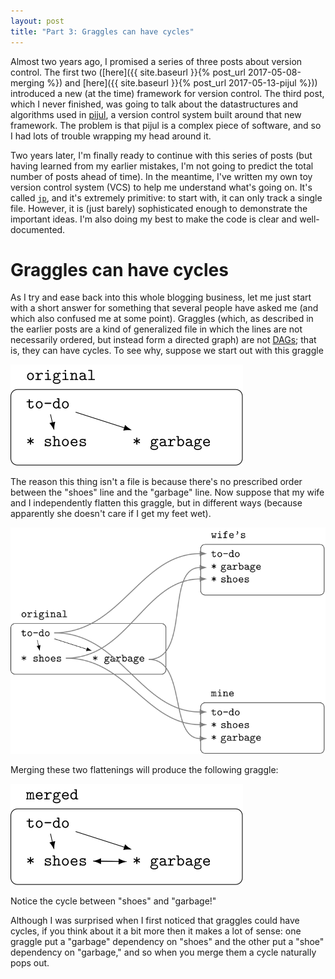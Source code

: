```yaml
---
layout: post
title: "Part 3: Graggles can have cycles"
---
```


Almost two years ago, I promised a series of three posts about version control.
The first two
([here]({{ site.baseurl }}{% post_url 2017-05-08-merging %})
and [here]({{ site.baseurl }}{% post_url 2017-05-13-pijul %}))
introduced a new (at the time)
framework for version control. The third post, which I never finished, was
going to talk about the datastructures and algorithms used in
[pijul](https://pijul.com), a version control system built around that new
framework. The problem is that pijul is a complex piece of software, and so I
had lots of trouble wrapping my head around it.

Two years later, I'm finally ready to continue with this series of posts (but
having learned from my earlier mistakes, I'm not going to predict the total
number of posts ahead of time). In the meantime, I've written my own toy
version control system (VCS) to help me understand what's going on. It's called
[`jp`](https://github.com/jneem/jp), and it's extremely primitive: to start
with, it can only track a single file. However, it is (just barely)
sophisticated enough to demonstrate the important ideas. I'm also doing my best
to make the code is clear and well-documented.

# Graggles can have cycles

As I try and ease back into this whole blogging business, let me just start
with a short answer for something that several people have asked me (and which
also confused me at some point). Graggles (which, as described in the earlier
posts are a kind of generalized file in which the lines are not necessarily
ordered, but instead form a directed graph) are not
[DAGs](https://en.wikipedia.org/wiki/Directed_acyclic_graph); that is, they can
have cycles. To see why, suppose we start out with this graggle

![](../images/cycles_tikz_block_1.svg)

The reason this thing isn't a file is because there's no prescribed order
between the "shoes" line and the "garbage" line. Now suppose that my wife and I
independently flatten this graggle, but in different ways (because apparently
she doesn't care if I get my feet wet).

![](../images/cycles_tikz_block_2.svg)

Merging these two flattenings will produce the following graggle:

![](../images/cycles_tikz_block_3.svg)

Notice the cycle between "shoes" and "garbage!"

Although I was surprised when I first noticed that graggles could have cycles, if
you think about it a bit more then it makes a lot of sense: one graggle put a
"garbage" dependency on "shoes" and the other put a "shoe" dependency on "garbage,"
and so when you merge them a cycle naturally pops out.

